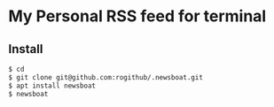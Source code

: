 # My Personal RSS feed for terminal

## Install

``` bash
$ cd
$ git clone git@github.com:rogithub/.newsboat.git
$ apt install newsboat
$ newsboat
```
